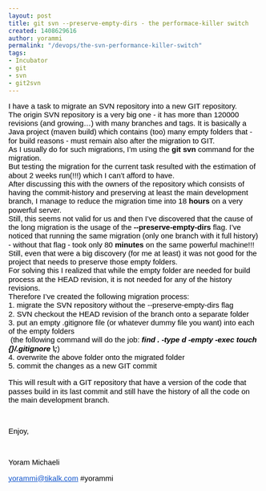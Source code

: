 ```yaml
---
layout: post
title: git svn --preserve-empty-dirs - the performace-killer switch
created: 1408629616
author: yorammi
permalink: "/devops/the-svn-performance-killer-switch"
tags:
- Incubator
- git
- svn
- git2svn
---
```

<p dir="ltr" style="line-height:1.15;margin-top:0pt;margin-bottom:0pt;"><span id="docs-internal-guid-f2af8202-f8dc-66c1-9ef2-1eccef6b9d9d"><span style="font-size: 15px; font-family: Arial; color: rgb(0, 0, 0); vertical-align: baseline; white-space: pre-wrap; background-color: transparent;">I have a task to migrate an SVN repository into a new GIT repository.</span></span></p>

<p dir="ltr" style="line-height:1.15;margin-top:0pt;margin-bottom:0pt;"><span id="docs-internal-guid-f2af8202-f8dc-66c1-9ef2-1eccef6b9d9d"><span style="font-size: 15px; font-family: Arial; color: rgb(0, 0, 0); vertical-align: baseline; white-space: pre-wrap; background-color: transparent;">The origin SVN repository is a very big one - it has more than 120000 revisions (and growing&hellip;) with many branches and tags. It is basically a Java project (maven build) which contains (too) many empty folders that - for build reasons - must remain also after the migration to GIT.</span></span></p>

<p dir="ltr" style="line-height:1.15;margin-top:0pt;margin-bottom:0pt;"><span id="docs-internal-guid-f2af8202-f8dc-66c1-9ef2-1eccef6b9d9d"><span style="font-size: 15px; font-family: Arial; color: rgb(0, 0, 0); vertical-align: baseline; white-space: pre-wrap; background-color: transparent;">As I usually do for such migrations, I&rsquo;m using the </span><span style="font-size: 15px; font-family: Arial; color: rgb(0, 0, 0); font-weight: bold; vertical-align: baseline; white-space: pre-wrap; background-color: transparent;">git svn</span><span style="font-size: 15px; font-family: Arial; color: rgb(0, 0, 0); vertical-align: baseline; white-space: pre-wrap; background-color: transparent;"> command for the migration.</span></span></p>

<p dir="ltr" style="line-height:1.15;margin-top:0pt;margin-bottom:0pt;"><span id="docs-internal-guid-f2af8202-f8dc-66c1-9ef2-1eccef6b9d9d"><span style="font-size: 15px; font-family: Arial; color: rgb(0, 0, 0); vertical-align: baseline; white-space: pre-wrap; background-color: transparent;">But testing the migration for the current task resulted with the estimation of about 2 weeks run(!!!) which I can&rsquo;t afford to have.</span></span></p>

<p dir="ltr" style="line-height:1.15;margin-top:0pt;margin-bottom:0pt;"><span id="docs-internal-guid-f2af8202-f8dc-66c1-9ef2-1eccef6b9d9d"><span style="font-size: 15px; font-family: Arial; color: rgb(0, 0, 0); vertical-align: baseline; white-space: pre-wrap; background-color: transparent;">After discussing this with the owners of the repository which consists of having the commit-history and preserving at least the main development branch, I manage to reduce the migration time into 18 </span><span style="font-size: 15px; font-family: Arial; color: rgb(0, 0, 0); font-weight: bold; vertical-align: baseline; white-space: pre-wrap; background-color: transparent;">hours</span><span style="font-size: 15px; font-family: Arial; color: rgb(0, 0, 0); vertical-align: baseline; white-space: pre-wrap; background-color: transparent;"> on a very powerful server.</span></span></p>

<p dir="ltr" style="line-height:1.15;margin-top:0pt;margin-bottom:0pt;"><span id="docs-internal-guid-f2af8202-f8dc-66c1-9ef2-1eccef6b9d9d"><span style="font-size: 15px; font-family: Arial; color: rgb(0, 0, 0); vertical-align: baseline; white-space: pre-wrap; background-color: transparent;">Still, this seems not valid for us and then I&rsquo;ve discovered that the cause of the long migration is the usage of the </span><span style="font-size: 15px; font-family: Arial; color: rgb(0, 0, 0); font-weight: bold; vertical-align: baseline; white-space: pre-wrap; background-color: transparent;">--preserve-empty-dirs</span><span style="font-size: 15px; font-family: Arial; color: rgb(0, 0, 0); vertical-align: baseline; white-space: pre-wrap; background-color: transparent;"> flag. I&rsquo;ve noticed that running the same migration (only one branch with it full history) - without that flag - took only 80 </span><span style="font-size: 15px; font-family: Arial; color: rgb(0, 0, 0); font-weight: bold; vertical-align: baseline; white-space: pre-wrap; background-color: transparent;">minutes</span><span style="font-size: 15px; font-family: Arial; color: rgb(0, 0, 0); vertical-align: baseline; white-space: pre-wrap; background-color: transparent;"> on the same powerful machine!!!</span></span></p>

<p dir="ltr" style="line-height:1.15;margin-top:0pt;margin-bottom:0pt;"><span id="docs-internal-guid-f2af8202-f8dc-66c1-9ef2-1eccef6b9d9d"><span style="font-size: 15px; font-family: Arial; color: rgb(0, 0, 0); vertical-align: baseline; white-space: pre-wrap; background-color: transparent;">Still, even that were a big discovery (for me at least) it was not good for the project that needs to preserve those empty folders.</span></span></p>

<p dir="ltr" style="line-height:1.15;margin-top:0pt;margin-bottom:0pt;"><span id="docs-internal-guid-f2af8202-f8dc-66c1-9ef2-1eccef6b9d9d"><span style="font-size: 15px; font-family: Arial; color: rgb(0, 0, 0); vertical-align: baseline; white-space: pre-wrap; background-color: transparent;">For solving this I realized that while the empty folder are needed for build process at the HEAD revision, it is not needed for any of the history revisions.</span></span></p>

<p dir="ltr" style="line-height:1.15;margin-top:0pt;margin-bottom:0pt;"><span id="docs-internal-guid-f2af8202-f8dc-66c1-9ef2-1eccef6b9d9d"><span style="font-size: 15px; font-family: Arial; color: rgb(0, 0, 0); vertical-align: baseline; white-space: pre-wrap; background-color: transparent;">Therefore I&rsquo;ve created the following migration process:</span></span></p>

<p dir="ltr" style="line-height:1.15;margin-top:0pt;margin-bottom:0pt;"><span id="docs-internal-guid-f2af8202-f8dc-66c1-9ef2-1eccef6b9d9d"><span style="font-size: 15px; font-family: Arial; color: rgb(0, 0, 0); vertical-align: baseline; white-space: pre-wrap; background-color: transparent;">1. migrate the SVN repository without the --preserve-empty-dirs flag</span></span></p>

<p dir="ltr" style="line-height:1.15;margin-top:0pt;margin-bottom:0pt;"><span id="docs-internal-guid-f2af8202-f8dc-66c1-9ef2-1eccef6b9d9d"><span style="font-size: 15px; font-family: Arial; color: rgb(0, 0, 0); vertical-align: baseline; white-space: pre-wrap; background-color: transparent;">2. SVN checkout the HEAD revision of the branch onto a separate folder</span></span></p>

<p dir="ltr" style="line-height:1.15;margin-top:0pt;margin-bottom:0pt;"><span id="docs-internal-guid-f2af8202-f8dc-66c1-9ef2-1eccef6b9d9d"><span style="font-size: 15px; font-family: Arial; color: rgb(0, 0, 0); vertical-align: baseline; white-space: pre-wrap; background-color: transparent;">3. put an empty .gitignore file (or whatever dummy file you want) into each of the empty folders </span></span></p>

<p dir="ltr" style="line-height:1.15;margin-top:0pt;margin-bottom:0pt;"><span id="docs-internal-guid-f2af8202-f8dc-66c1-9ef2-1eccef6b9d9d"><span style="font-size: 15px; font-family: Arial; color: rgb(0, 0, 0); vertical-align: baseline; white-space: pre-wrap; background-color: transparent;">&nbsp;(the following command will do the job: </span><span style="font-size: 15px; font-family: Arial; color: rgb(0, 0, 0); font-weight: bold; font-style: italic; vertical-align: baseline; white-space: pre-wrap; background-color: transparent;">find . -type d -empty -exec touch {}/.gitignore \;</span><span style="font-size: 15px; font-family: Arial; color: rgb(0, 0, 0); vertical-align: baseline; white-space: pre-wrap; background-color: transparent;">)</span></span></p>

<p dir="ltr" style="line-height:1.15;margin-top:0pt;margin-bottom:0pt;"><span id="docs-internal-guid-f2af8202-f8dc-66c1-9ef2-1eccef6b9d9d"><span style="font-size: 15px; font-family: Arial; color: rgb(0, 0, 0); vertical-align: baseline; white-space: pre-wrap; background-color: transparent;">4. overwrite the above folder onto the migrated folder </span></span></p>

<p dir="ltr" style="line-height:1.15;margin-top:0pt;margin-bottom:0pt;"><span id="docs-internal-guid-f2af8202-f8dc-66c1-9ef2-1eccef6b9d9d"><span style="font-size: 15px; font-family: Arial; color: rgb(0, 0, 0); vertical-align: baseline; white-space: pre-wrap; background-color: transparent;">5. commit the changes as a new GIT commit</span></span></p>

<p dir="ltr" style="line-height:1.15;margin-top:0pt;margin-bottom:0pt;">&nbsp;</p>

<p dir="ltr" style="line-height:1.15;margin-top:0pt;margin-bottom:0pt;"><span id="docs-internal-guid-f2af8202-f8dc-66c1-9ef2-1eccef6b9d9d"><span style="font-size: 15px; font-family: Arial; color: rgb(0, 0, 0); vertical-align: baseline; white-space: pre-wrap; background-color: transparent;">This will result with a GIT repository that have a version of the code that passes build in its last commit and still have the history of all the code on the main development branch.</span></span></p>

<p>&nbsp;</p>

<p dir="ltr" style="line-height:1.15;margin-top:0pt;margin-bottom:0pt;"><span id="docs-internal-guid-f2af8202-f8dc-66c1-9ef2-1eccef6b9d9d"><span style="font-size: 15px; font-family: Arial; color: rgb(0, 0, 0); vertical-align: baseline; white-space: pre-wrap; background-color: transparent;">Enjoy,</span></span></p>

<p>&nbsp;</p>

<p dir="ltr" style="line-height:1.15;margin-top:0pt;margin-bottom:0pt;"><span id="docs-internal-guid-f2af8202-f8dc-66c1-9ef2-1eccef6b9d9d"><span style="font-size: 15px; font-family: Arial; color: rgb(0, 0, 0); vertical-align: baseline; white-space: pre-wrap; background-color: transparent;">Yoram Michaeli</span></span></p>

<p><span id="docs-internal-guid-f2af8202-f8dc-66c1-9ef2-1eccef6b9d9d"><a href="mailto:yorammi@tikalk.com" style="text-decoration:none;"><span style="font-size: 15px; font-family: Arial; color: rgb(17, 85, 204); text-decoration: underline; vertical-align: baseline; white-space: pre-wrap; background-color: transparent;">yorammi@tikalk.com</span></a><span style="font-size: 15px; font-family: Arial; color: rgb(0, 0, 0); vertical-align: baseline; white-space: pre-wrap; background-color: transparent;"> #yorammi </span></span></p>
